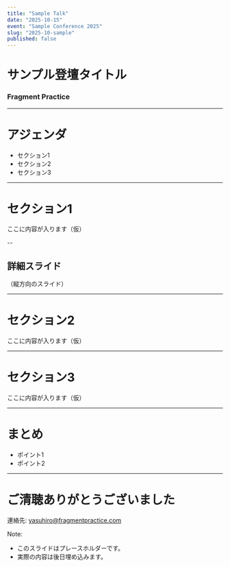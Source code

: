 ```yaml
---
title: "Sample Talk"
date: "2025-10-15"
event: "Sample Conference 2025"
slug: "2025-10-sample"
published: false
---
```


# サンプル登壇タイトル
### Fragment Practice

---

# アジェンダ
- セクション1
- セクション2
- セクション3

---

# セクション1
ここに内容が入ります（仮）

--

## 詳細スライド
（縦方向のスライド）

---

# セクション2
ここに内容が入ります（仮）

---

# セクション3
ここに内容が入ります（仮）

---

# まとめ
- ポイント1
- ポイント2

---

# ご清聴ありがとうございました
連絡先: [yasuhiro@fragmentpractice.com](mailto:yasuhiro@fragmentpractice.com)

Note:
- このスライドはプレースホルダーです。
- 実際の内容は後日埋め込みます。